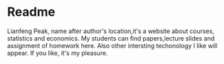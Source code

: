 Readme
=============

Lianfeng Peak, name after author's location,it's a website about courses, statistics and economics. My students can find papers,lecture slides and assignment of homework here. Also other intersting techonology I like will appear. If you like, it's my pleasure.
